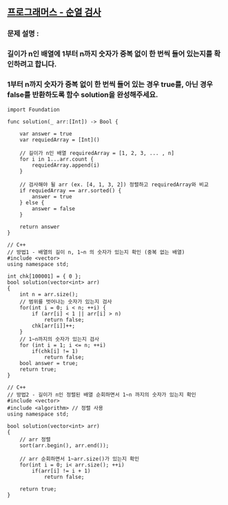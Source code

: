 ## [프로그래머스 - 순열 검사](https://programmers.co.kr/learn/courses/18/lessons/1877)
### 문제 설명 :
### 길이가 n인 배열에 1부터 n까지 숫자가 중복 없이 한 번씩 들어 있는지를 확인하려고 합니다.
### 1부터 n까지 숫자가 중복 없이 한 번씩 들어 있는 경우 true를, 아닌 경우 false를 반환하도록 함수 solution을 완성해주세요.

```
import Foundation

func solution(_ arr:[Int]) -> Bool {
    
    var answer = true
    var requiedArray = [Int]()
    
	// 길이가 n인 배열 requiredArray = [1, 2, 3, ... , n]
    for i in 1...arr.count {
        requiedArray.append(i)
    }
    
	// 검사해야 될 arr (ex. [4, 1, 3, 2]) 정렬하고 requiredArray와 비교
    if requiedArray == arr.sorted() {
        answer = true
    } else {
        answer = false
    }

    return answer
}
```

```
// C++
// 방법1 - 배열의 길이 n, 1~n 의 숫자가 있는지 확인 (중복 없는 배열)
#include <vector>
using namespace std;

int chk[100001] = { 0 };
bool solution(vector<int> arr)
{
	int n = arr.size();
	// 범위를 벗어나는 숫자가 있는지 검사
	for(int i = 0; i < n; ++i) {
		if (arr[i] < 1 || arr[i] > n)
			return false;
		chk[arr[i]]++;
	}
	// 1~n까지의 숫자가 있는지 검사
	for (int i = 1; i <= n; ++i)
		if(chk[i] != 1)
			return false;
	bool answer = true;
	return true;
}
```

```
// C++
// 방법2 - 길이가 n인 정렬된 배열 순회하면서 1~n 까지의 숫자가 있는지 확인 
#include <vector>
#include <algorithm> // 정렬 사용
using namespace std;

bool solution(vector<int> arr)
{
	// arr 정렬
	sort(arr.begin(), arr.end());

	// arr 순회하면서 1~arr.size()가 있는지 확인
	for(int i = 0; i< arr.size(); ++i)
		if(arr[i] != i + 1)
			return false;

	return true;
}
```

